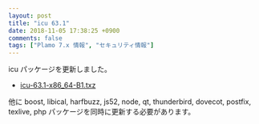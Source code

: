```yaml
---
layout: post
title: "icu 63.1"
date: 2018-11-05 17:38:25 +0900
comments: false
tags: ["Plamo 7.x 情報", "セキュリティ情報"]
---
```


icu パッケージを更新しました。

* [icu-63.1-x86_64-B1.txz](http://repository.plamolinux.org/pub/linux/Plamo/Plamo-7.x/x86_64/plamo/03_libs/icu-63.1-x86_64-B1.txz)

他に boost, libical, harfbuzz, js52, node, qt, thunderbird, dovecot, postfix, texlive, php パッケージを同時に更新する必要があります。
